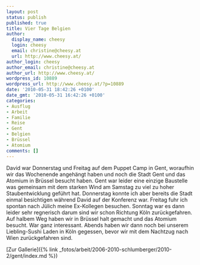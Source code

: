 ```yaml
---
layout: post
status: publish
published: true
title: Vier Tage Belgien
author:
  display_name: cheesy
  login: cheesy
  email: christine@cheesy.at
  url: http://www.cheesy.at/
author_login: cheesy
author_email: christine@cheesy.at
author_url: http://www.cheesy.at/
wordpress_id: 10889
wordpress_url: http://www.cheesy.at/?p=10889
date: '2010-05-31 18:42:26 +0100'
date_gmt: '2010-05-31 16:42:26 +0100'
categories:
- Ausflug
- Arbeit
- Familie
- Reise
- Gent
- Belgien
- Brüssel
- Atomium
comments: []
---
```

<!--:de-->David war Donnerstag und Freitag auf dem Puppet Camp in Gent, woraufhin wir das Wochenende angehängt haben und noch die Stadt Gent und das Atomium in Brüssel besucht haben. Gent war leider eine einzige Baustelle was gemeinsam mit dem starken Wind am Samstag zu viel zu hoher Staubentwicklung geführt hat. Donnerstag konnte ich aber bereits die Stadt einmal besichtigen während David auf der Konferenz war. Freitag fuhr ich spontan nach Jülich meine Ex-Kollegen besuchen. Sonntag war es dann leider sehr regnerisch darum sind wir schon Richtung Köln zurückgefahren. Auf halbem Weg haben wir in Brüssel halt gemacht und das Atomium besucht. War ganz interessant. Abends haben wir dann noch bei unserem Liebling-Sushi Laden in Köln gegessen, bevor wir mit dem Nachtzug nach Wien zurückgefahren sind.
[Zur Gallerie]({% link _fotos/arbeit/2006-2010-schlumberger/2010-2/gent/index.md %})
